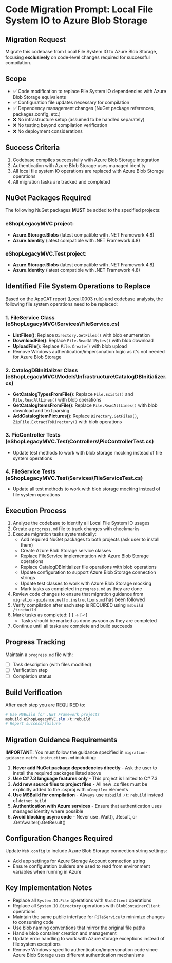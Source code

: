 # Code Migration Prompt: Local File System IO to Azure Blob Storage

## Migration Request

Migrate this codebase from Local File System IO to Azure Blob Storage, focusing **exclusively** on code-level changes required for successful compilation.

## Scope

- ✅ Code modification to replace File System IO dependencies with Azure Blob Storage equivalents
- ✅ Configuration file updates necessary for compilation
- ✅ Dependency management changes (NuGet package references, packages.config, etc.)
- ❌ No infrastructure setup (assumed to be handled separately)
- ❌ No testing beyond compilation verification
- ❌ No deployment considerations

## Success Criteria

1. Codebase compiles successfully with Azure Blob Storage integration
2. Authentication with Azure Blob Storage uses managed identity
3. All local file system IO operations are replaced with Azure Blob Storage operations
4. All migration tasks are tracked and completed

## NuGet Packages Required

The following NuGet packages **MUST** be added to the specified projects:

### eShopLegacyMVC project:
- **Azure.Storage.Blobs** (latest compatible with .NET Framework 4.8)
- **Azure.Identity** (latest compatible with .NET Framework 4.8)

### eShopLegacyMVC.Test project:
- **Azure.Storage.Blobs** (latest compatible with .NET Framework 4.8)
- **Azure.Identity** (latest compatible with .NET Framework 4.8)

## Identified File System Operations to Replace

Based on the AppCAT report (Local.0003 rule) and codebase analysis, the following file system operations need to be replaced:

### 1. FileService Class (eShopLegacyMVC\Services\FileService.cs)
- **ListFiles()**: Replace `Directory.GetFiles()` with blob enumeration
- **DownloadFile()**: Replace `File.ReadAllBytes()` with blob download
- **UploadFile()**: Replace `File.Create()` with blob upload
- Remove Windows authentication/impersonation logic as it's not needed for Azure Blob Storage

### 2. CatalogDBInitializer Class (eShopLegacyMVC\Models\Infrastructure\CatalogDBInitializer.cs)
- **GetCatalogTypesFromFile()**: Replace `File.Exists()` and `File.ReadAllLines()` with blob operations
- **GetCatalogItemsFromFile()**: Replace `File.ReadAllLines()` with blob download and text parsing
- **AddCatalogItemPictures()**: Replace `Directory.GetFiles()`, `ZipFile.ExtractToDirectory()` with blob operations

### 3. PicController Tests (eShopLegacyMVC.Test\Controllers\PicControllerTest.cs)
- Update test methods to work with blob storage mocking instead of file system operations

### 4. FileService Tests (eShopLegacyMVC.Test\Services\FileServiceTest.cs)
- Update all test methods to work with blob storage mocking instead of file system operations

## Execution Process

1. Analyze the codebase to identify all Local File System IO usages
2. Create a `progress.md` file to track changes with checkmarks
3. Execute migration tasks systematically:
   - Add required NuGet packages to both projects (ask user to install them)
   - Create Azure Blob Storage service classes
   - Replace FileService implementation with Azure Blob Storage operations
   - Replace CatalogDBInitializer file operations with blob operations
   - Update configuration to support Azure Blob Storage connection strings
   - Update test classes to work with Azure Blob Storage mocking
   - Mark tasks as completed in `progress.md` as they are done
4. Review code changes to ensure that migration guidance from `migration-guidance.netfx.instructions.md` has been followed
5. Verify compilation after each step is REQUIRED using `msbuild /t:rebuild`
6. Mark tasks as completed: [ ] → [✓]
   - Tasks should be marked as done as soon as they are completed
7. Continue until all tasks are complete and build succeeds

## Progress Tracking

Maintain a `progress.md` file with:
- [ ] Task description (with files modified)
- [ ] Verification step
- [ ] Completion status

## Build Verification

After each step you are REQUIRED to:
```powershell
# Use MSBuild for .NET Framework projects
msbuild eShopLegacyMVC.sln /t:rebuild
# Report success/failure
```

## Migration Guidance Requirements

**IMPORTANT**: You must follow the guidance specified in `migration-guidance.netfx.instructions.md` including:

1. **Never add NuGet package dependencies directly** - Ask the user to install the required packages listed above
2. **Use C# 7.3 language features only** - This project is limited to C# 7.3
3. **Add new source files to project files** - All new .cs files must be explicitly added to the .csproj with `<Compile>` elements
4. **Use MSBuild for compilation** - Always use `msbuild /t:rebuild` instead of `dotnet build`
5. **Authentication with Azure services** - Ensure that authentication uses managed identity where possible
6. **Avoid blocking async code** - Never use .Wait(), .Result, or .GetAwaiter().GetResult()

## Configuration Changes Required

Update `Web.config` to include Azure Blob Storage connection string settings:
- Add app settings for Azure Storage Account connection string
- Ensure configuration builders are used to read from environment variables when running in Azure

## Key Implementation Notes

- Replace all `System.IO.File` operations with `BlobClient` operations
- Replace all `System.IO.Directory` operations with `BlobContainerClient` operations  
- Maintain the same public interface for `FileService` to minimize changes to consuming code
- Use blob naming conventions that mirror the original file paths
- Handle blob container creation and management
- Update error handling to work with Azure storage exceptions instead of file system exceptions
- Remove Windows-specific authentication/impersonation code since Azure Blob Storage uses different authentication mechanisms
